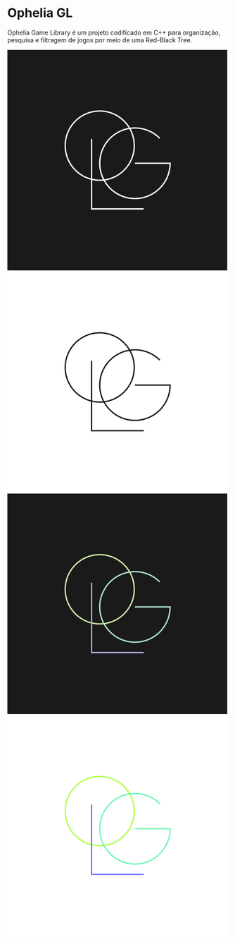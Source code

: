 # Ophelia GL

Ophelia Game Library é um projeto codificado em C++ para organização, pesquisa e filtragem de jogos por meio de uma Red-Black Tree.

![Logo OpheliaGL Dark Mode Monochrome](./assets//images/dmmonochrome.png)
![Logo OpheliaGL Light Mode Monochrome](./assets/images/lmmonochrome.png)
![Logo OpheliaGL Dark Mode Colorful](./assets//images/dmcolorful.png)
![Logo OpheliaGL Light Mode Colorful](./assets/images/lmcolorful.png)
